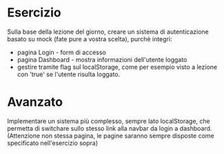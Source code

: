 # Esercizio

Sulla base della lezione del giorno, creare un sistema di autenticazione basato su mock (fate pure a vostra scelta), purchè integri:

- pagina Login - form di accesso
- pagina Dashboard - mostra informazioni dell'utente loggato
- gestire tramite flag sul localStorage, come per esempio visto a lezione con 'true' se l'utente risulta loggato.

# Avanzato

Implementare un sistema più complesso, sempre lato localStorage, che permetta di switchare sullo stesso link alla navbar da login a dashboard. (Attenzione non stessa pagina, le pagine saranno sempre disposte come specificato nell'esercizio sopra)
